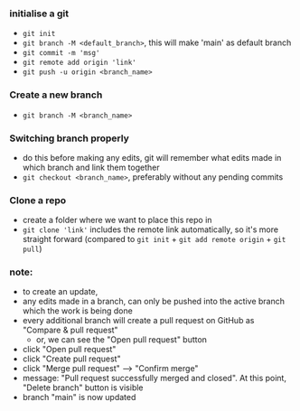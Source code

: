 ### initialise a git
- ```git init```
- ```git branch -M <default_branch>```, this will make 'main' as default branch
- ```git commit -m 'msg'```
- ```git remote add origin 'link'```
- ```git push -u origin <branch_name>```

### Create a new branch
- ```git branch -M <branch_name>```

### Switching branch properly
- do this before making any edits, git will remember what edits made in which branch and link them together
- ```git checkout <branch_name>```, preferably without any pending commits

### Clone a repo
- create a folder where we want to place this repo in
- ```git clone 'link'``` includes the remote link automatically, so it's more straight forward 
(compared to ```git init``` + ```git add remote origin``` + ```git pull```)

### note:
- to create an update, 
- any edits made in a branch, can only be pushed into the active branch which the work is being done
- every additional branch will create a pull request on GitHub as "Compare & pull request"
    - or, we can see the "Open pull request" button
- click "Open pull request"
- click "Create pull request"
- click "Merge pull request" --> "Confirm merge"
- message: "Pull request successfully merged and closed". At this point, "Delete branch" button is visible
- branch "main" is now updated